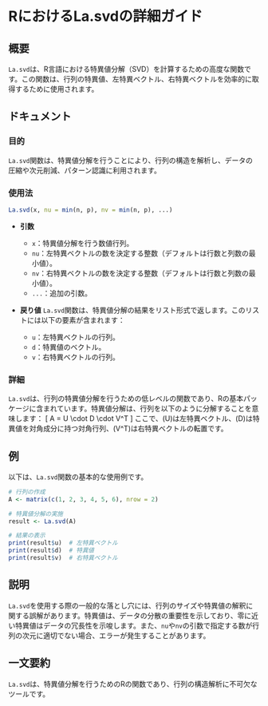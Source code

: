<!--
Meta Description: # RにおけるLa.svdの詳細ガイド ## 概要 `La.svd`は、R言語における特異値分解（SVD）を計算するための高度な関数です。この関数は、行列の特異値、左特異ベクトル、右特異ベクトルを効率的に取得するために使用されます。 ## ドキュメント ### 目的 `La.svd`関数は、特異値分...
Meta Keywords: svd, result, print, 左特異ベクトル, 関数は
-->

# RにおけるLa.svdの詳細ガイド

## 概要
`La.svd`は、R言語における特異値分解（SVD）を計算するための高度な関数です。この関数は、行列の特異値、左特異ベクトル、右特異ベクトルを効率的に取得するために使用されます。

## ドキュメント
### 目的
`La.svd`関数は、特異値分解を行うことにより、行列の構造を解析し、データの圧縮や次元削減、パターン認識に利用されます。

### 使用法
```R
La.svd(x, nu = min(n, p), nv = min(n, p), ...)
```

- **引数**
  - `x`：特異値分解を行う数値行列。
  - `nu`：左特異ベクトルの数を決定する整数（デフォルトは行数と列数の最小値）。
  - `nv`：右特異ベクトルの数を決定する整数（デフォルトは行数と列数の最小値）。
  - `...`：追加の引数。

- **戻り値**
  `La.svd`関数は、特異値分解の結果をリスト形式で返します。このリストには以下の要素が含まれます：
  - `u`：左特異ベクトルの行列。
  - `d`：特異値のベクトル。
  - `v`：右特異ベクトルの行列。

### 詳細
`La.svd`は、行列の特異値分解を行うための低レベルの関数であり、Rの基本パッケージに含まれています。特異値分解は、行列を以下のように分解することを意味します：
\[ A = U \cdot D \cdot V^T \]
ここで、\(U\)は左特異ベクトル、\(D\)は特異値を対角成分に持つ対角行列、\(V^T\)は右特異ベクトルの転置です。

## 例
以下は、`La.svd`関数の基本的な使用例です。

```R
# 行列の作成
A <- matrix(c(1, 2, 3, 4, 5, 6), nrow = 2)

# 特異値分解の実施
result <- La.svd(A)

# 結果の表示
print(result$u)  # 左特異ベクトル
print(result$d)  # 特異値
print(result$v)  # 右特異ベクトル
```

## 説明
`La.svd`を使用する際の一般的な落とし穴には、行列のサイズや特異値の解釈に関する誤解があります。特異値は、データの分散の重要性を示しており、零に近い特異値はデータの冗長性を示唆します。また、`nu`や`nv`の引数で指定する数が行列の次元に適切でない場合、エラーが発生することがあります。

## 一文要約
`La.svd`は、特異値分解を行うためのRの関数であり、行列の構造解析に不可欠なツールです。
